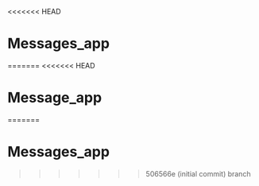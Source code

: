 <<<<<<< HEAD
# Messages_app
=======
<<<<<<< HEAD
# Message_app
=======
# Messages_app
>>>>>>> 506566e (initial commit)
>>>>>>> branch
